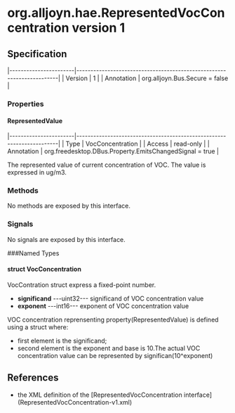 # org.alljoyn.hae.RepresentedVocConcentration version 1

## Specification

|-----------------------|-----------------------------------------------------------------------|
| Version               | 1                                                                     |
| Annotation            | org.alljoyn.Bus.Secure = false                                        |

### Properties

#### RepresentedValue

|-----------------------|-----------------------------------------------------------------------|
| Type                  | VocConcentration                                                    |
| Access                | read-only                                                             |
| Annotation            | org.freedesktop.DBus.Property.EmitsChangedSignal = true        |

The represented value of current concentration of VOC.
The value is expressed in ug/m3.

### Methods

No methods are exposed by this interface.

### Signals

No signals are exposed by this interface.

###Named Types
#### struct VocConcentration
VocContration struct express a fixed-point number.
  * **significand**  ---uint32--- significand of VOC concentration value
  * **exponent**  ---int16--- exponent of VOC concentration value

VOC concentration reprensenting property(RepresentedValue)
is defined using a struct where:
  * first element is the significand;
  * second element is the exponent and base is 10.The actual VOC concentration value
  can be represented by significan(10^exponent)
## References
  * the XML definition of the [RepresentedVocConcentration interface] (RepresentedVocConcentration-v1.xml)

